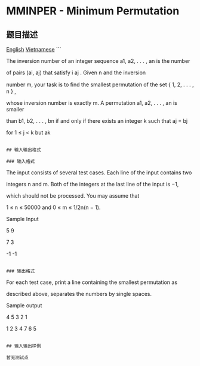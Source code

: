 # MMINPER - Minimum Permutation

## 题目描述

[English](/problems/MMINPER/en/) [Vietnamese](/problems/MMINPER/vn/) ```

The inversion number of an integer sequence a1, a2, . . . , an is the number

of pairs (ai, aj) that satisfy i  aj . Given n and the inversion

number m, your task is to ﬁnd the smallest permutation of the set { 1, 2, . . . , n } ,

whose inversion number is exactly m. A permutation a1, a2, . . . , an is smaller

than b1, b2, . . . , bn if and only if there exists an integer k such that aj = bj

for 1 ≤ j < k but ak 

```

## 输入输出格式

### 输入格式

```

The input consists of several test cases. Each line of the input contains two

integers n and m. Both of the integers at the last line of the input is −1,

which should not be processed. You may assume that

1 ≤ n ≤ 50000 and 0 ≤ m ≤ 1/2n(n − 1).

Sample Input

5 9

7 3

-1 -1

```

### 输出格式

```

For each test case, print a line containing the smallest permutation as

described above, separates the numbers by single spaces.

Sample output

4 5 3 2 1

1 2 3 4 7 6 5

```

## 输入输出样例

暂无测试点

